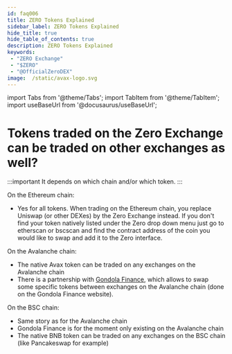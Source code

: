 ```yaml
---
id: faq006
title: ZERO Tokens Explained
sidebar_label: ZERO Tokens Explained
hide_title: true
hide_table_of_contents: true
description: ZERO Tokens Explained
keywords:
 - "ZERO Exchange"
 - "$ZERO"
 - "@OfficialZeroDEX"
image:  /static/avax-logo.svg
---
```


import Tabs from '@theme/Tabs';
import TabItem from '@theme/TabItem';
import useBaseUrl from '@docusaurus/useBaseUrl';

# Tokens traded on the Zero Exchange can be traded on other exchanges as well?

:::important
It depends on which chain and/or which token.
:::

On the Ethereum chain:
* Yes for all tokens. When trading on the Ethereum chain, you replace Uniswap (or other DEXes) by the Zero Exchange instead. If you don't find your token natively listed under the Zero drop down menu just go to etherscan or bscscan and find the contract address of the coin you would like to swap and add it to the Zero interface.


On the Avalanche chain:
* The native Avax token can be traded on any exchanges on the Avalanche chain
* There is a partnership with [Gondola Finance](https://gondola.finance), which allows to swap some specific tokens between exchanges on the Avalanche chain (done on the Gondola Finance website).  


On the BSC chain:
* Same story as for the Avalanche chain
* Gondola Finance is for the moment only existing on the Avalanche chain
* The native BNB token can be traded on any exchanges on the BSC chain (like Pancakeswap for example)
